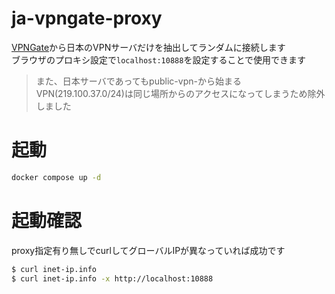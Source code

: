 # ja-vpngate-proxy

[VPNGate](http://www.vpngate.net/api/iphone/)から日本のVPNサーバだけを抽出してランダムに接続します  
ブラウザのプロキシ設定で`localhost:10888`を設定することで使用できます

> また、日本サーバであってもpublic-vpn-から始まるVPN(219.100.37.0/24)は同じ場所からのアクセスになってしまうため除外しました

# 起動

```bash
docker compose up -d
```

# 起動確認

proxy指定有り無しでcurlしてグローバルIPが異なっていれば成功です

```bash
$ curl inet-ip.info
$ curl inet-ip.info -x http://localhost:10888
```
